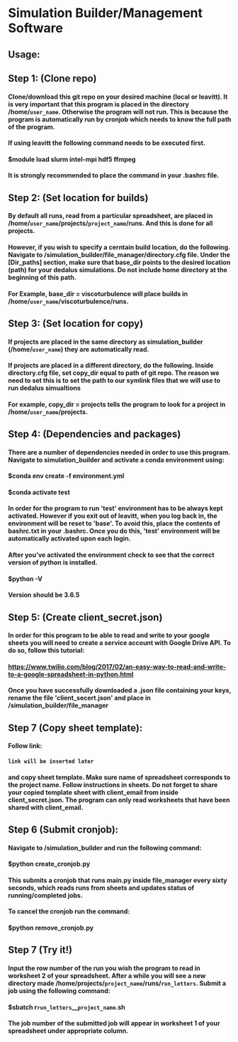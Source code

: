 # Simulation Builder/Management Software

## Usage:

## Step 1: (Clone repo)
#### Clone/download this git repo on your desired machine (local or leavitt). It is very important that this program is placed in the directory /home/`user_name`. Otherwise the program will not run. This is because the program is automatically run by cronjob which needs to know the full path of the program.

#### If using leavitt the following command needs to be executed first.

#### $module load slurm intel-mpi hdf5 ffmpeg

#### It is strongly recommended to place the command in your .bashrc file.

## Step 2: (Set location for builds)

#### By default all runs, read from a particular spreadsheet, are placed in /home/`user_name`/projects/`project_name`/runs. And this is done for all projects. 

#### However, if you wish to specify a cerntain build location, do the following. Navigate to /simulation_builder/file_manager/directory.cfg file.  Under the [Dir_paths] section, make sure that base_dir points to the desired location (path) for your dedalus simulations.  Do not include home directory at the beginning of this path.  

#### For Example, base_dir = viscoturbulence will place builds in /home/`user_name`/viscoturbulence/runs. 

## Step 3: (Set location for copy)

#### If projects are placed in the same directory as simulation_builder (/home/`user_name`) they are automatically read.

#### If projects are placed in a different directory, do the following. Inside directory.cfg file, set copy_dir equal to path of git repo.  The reason we need to set this is to set the path to our symlink files that we will use to run dedalus simualtions  

#### For example, copy_dir = projects tells the program to look for a project in /home/`user_name`/projects.

## Step 4: (Dependencies and packages)
#### There are a number of dependencies needed in order to use this program.  Navigate to simulation_builder and activate a conda environment using:

#### $conda env create -f environment.yml
#### $conda activate test

#### In order for the program to run 'test' environment has to be always kept activated. However if you exit out of leavitt, when you log back in, the environment will be reset to 'base'. To avoid this, place the contents of bashrc.txt in your .bashrc. Once you do this, 'test' environment will be automatically activated upon each login.

#### After you've activated the environment check to see that the correct version of python is installed.  

#### $python -V

#### Version should be 3.6.5

## Step 5: (Create client_secret.json)

#### In order for this program to be able to read and write to your google sheets you will need to create a service account with Google Drive API. To do so, follow this tutorial:  

#### https://www.twilio.com/blog/2017/02/an-easy-way-to-read-and-write-to-a-google-spreadsheet-in-python.html

#### Once you have successfully downloaded a .json file containing your keys, rename the file 'client_secert.json' and place in /simulation_builder/file_manager

## Step 7 (Copy sheet template):

#### Follow link:

#### `link will be inserted later` 

#### and copy sheet template. Make sure name of spreadsheet corresponds to the project name. Follow instructions in sheets. Do not forget to share your copied template sheet with client_email from inside client_secret.json. The program can only read worksheets that have been shared with client_email.

## Step 6 (Submit cronjob):

#### Navigate to /simulation_builder and run the following command:

#### $python create_cronjob.py

#### This submits a cronjob that runs main.py inside file_manager every sixty seconds, which reads runs from sheets and updates status of running/completed jobs.

#### To cancel the cronjob run the command:

#### $python remove_cronjob.py

## Step 7 (Try it!)

#### Input the row number of the run you wish the program to read in worksheet 2 of your spreadsheet. After a while you will see a new directory made /home/projects/`project_name`/runs/`run_letters`. Submit a job using the following command:

#### $sbatch r`run_letters`__`project_name`.sh

#### The job number of the submitted job will appear in worksheet 1 of your spreadsheet under appropriate column.
